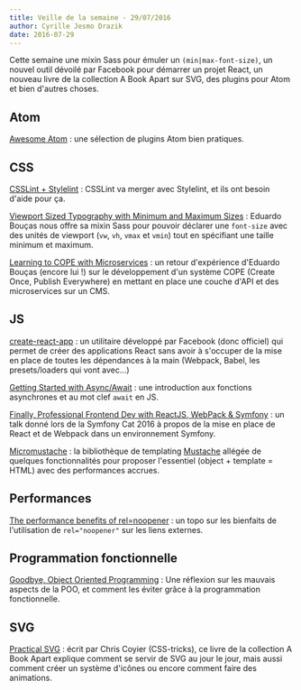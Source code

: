 ```yaml
---
title: Veille de la semaine - 29/07/2016
author: Cyrille Jesmo Drazik
date: 2016-07-29
---
```


Cette semaine une mixin Sass pour émuler un `(min|max-font-size)`, un nouvel
outil dévoilé par Facebook pour démarrer un projet React, un nouveau livre de la
collection A Book Apart sur SVG, des plugins pour Atom et bien d'autres choses.

## Atom

[Awesome Atom](https://github.com/mehcode/awesome-atom) : une sélection de
plugins Atom bien pratiques.

## CSS

[CSSLint + Stylelint](https://github.com/CSSLint/csslint/issues/668) : CSSLint
va merger avec Stylelint, et ils ont besoin d'aide pour ça.

[Viewport Sized Typography with Minimum and Maximum Sizes](https://css-tricks.com/snippets/sass/viewport-sized-typography-minimum-maximum-sizes/) :
Eduardo Bouças nous offre sa mixin Sass pour pouvoir déclarer une `font-size`
avec des unités de viewport (`vw`, `vh`, `vmax` et `vmin`) tout en spécifiant
une taille minimum et maximum.

[Learning to COPE with Microservices](https://css-tricks.com/learning-cope-microservices/) :
un retour d'expérience d'Eduardo Bouças (encore lui !) sur le développement
d'un système COPE (Create Once, Publish Everywhere) en mettant en place une
couche d'API et des microservices sur un CMS.

## JS

[create-react-app](https://github.com/facebookincubator/create-react-app) :
un utilitaire développé par Facebook (donc officiel) qui permet de créer des
applications React sans avoir à s'occuper de la mise en place de toutes les
dépendances à la main (Webpack, Babel, les presets/loaders qui vont avec...)

[Getting Started with Async/Await](https://medium.com/@xjamundx/getting-started-with-async-await-b66385983875#.1r8qaxstz) :
une introduction aux fonctions asynchrones et au mot clef `await` en JS.

[Finally, Professional Frontend Dev with ReactJS, WebPack & Symfony](http://fr.slideshare.net/weaverryan/finally-professional-frontend-dev-with-reactjs-webpack-symfony-symfony-cat-2016) :
un talk donné lors de la Symfony Cat 2016 à propos de la mise en place de React
et de Webpack dans un environnement Symfony.

[Micromustache](https://github.com/userpixel/micromustache) : la bibliothèque
de templating [Mustache](https://github.com/janl/mustache.js) allégée de
quelques fonctionnalités pour proposer l'essentiel (object + template = HTML)
avec des performances accrues.

## Performances

[The performance benefits of rel=noopener](https://jakearchibald.com/2016/performance-benefits-of-rel-noopener/) :
un topo sur les bienfaits de l'utilisation de  `rel="noopener"` sur les liens
externes.

## Programmation fonctionnelle
[Goodbye, Object Oriented Programming](https://medium.com/@cscalfani/goodbye-object-oriented-programming-a59cda4c0e53#.5fne8z4l1) :
Une réflexion sur les mauvais aspects de la POO, et comment les éviter grâce à
la programmation fonctionnelle.

## SVG

[Practical SVG](https://abookapart.com/products/practical-svg) : écrit par
Chris Coyier (CSS-tricks), ce livre de la collection A Book Apart explique
comment se servir de SVG au jour le jour, mais aussi comment créer un système
d'icônes ou encore comment faire des animations.
